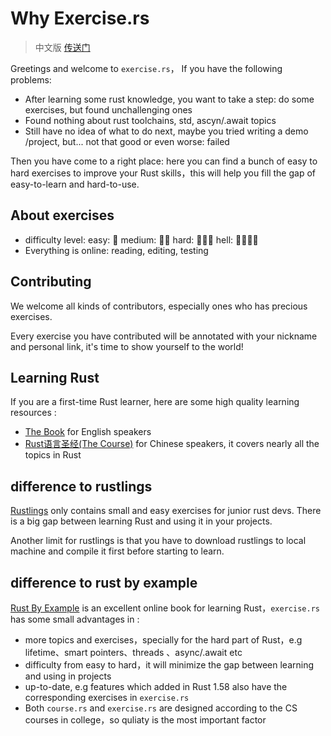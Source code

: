 # Why Exercise.rs
> 中文版 [传送门](https://zh.exercise.rs)

Greetings and welcome to `exercise.rs`， If you have the following problems: 

- After learning some rust knowledge, you want to take a step:  do some exercises, but found unchallenging ones
- Found nothing about rust toolchains, std, ascyn/.await topics
- Still have no idea of what to do next, maybe you tried writing a demo /project, but... not that good or even worse: failed

Then you have come to a right place: here you can find a bunch of easy to hard exercises to improve your Rust skills，this will help you fill the gap of easy-to-learn and hard-to-use.

## About exercises
- difficulty level: easy: 🌟  medium: 🌟🌟 hard: 🌟🌟🌟  hell: 🌟🌟🌟🌟
- Everything is online: reading, editing, testing 
  
## Contributing
We welcome all kinds of contributors, especially ones who has precious exercises.

Every exercise you have contributed will be annotated with your nickname and personal link, it's time to show yourself to the world!

## Learning Rust
If you are a first-time Rust learner, here are some high quality learning resources :
- [The Book](https://doc.rust-lang.org/book/index.html) for English  speakers
- [Rust语言圣经(The Course)](https://course.rs) for Chinese speakers, it covers nearly all the topics in Rust


## difference to rustlings
[Rustlings](https://github.com/rust-lang/rustlings) only contains small and easy exercises for junior rust devs. There is a big gap between learning Rust and using it in your projects.

Another limit for rustlings is that you have to download rustlings to local machine and compile it first before starting to learn.

## difference to rust by example
[Rust By Example](https://doc.rust-lang.org/stable/rust-by-example/) is an excellent online book for learning Rust，`exercise.rs` has some small advantages in :

- more topics and exercises，specially for the hard part of Rust，e.g lifetime、smart pointers、threads 、async/.await etc
- difficulty from easy to hard，it will minimize the gap between learning and using in projects
- up-to-date, e.g features which added in Rust 1.58 also have the corresponding exercises in `exercise.rs`
- Both `course.rs` and `exercise.rs` are designed according to the CS courses in college，so quliaty is the most important factor

